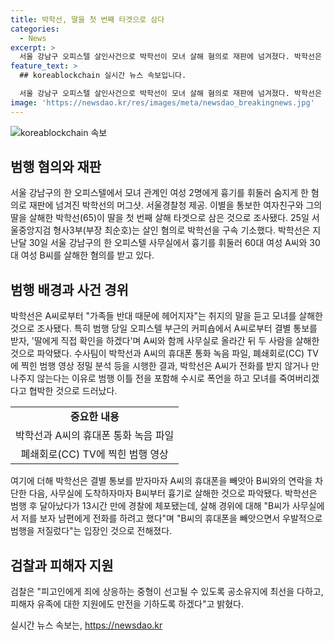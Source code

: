 ```yaml
---
title: 박학선, 딸을 첫 번째 타겟으로 삼다
categories:
  - News
excerpt: >
  서울 강남구 오피스텔 살인사건으로 박학선이 모녀 살해 혐의로 재판에 넘겨졌다. 박학선은 이별 통보를 받자 딸을 살해한 것으로 조사됐으며, 사건 당일 A씨로부터 헤어지자는 말을 듣고 살해를 일부러 계획한 것으로 밝혀졌다. 수사결과 A씨를 폭언하고 협박했으며 휴대폰을 빼앗아 연락을 차단한 후 흉기로 살해한 것으로 확인됐다. 검찰은 중형을 요구하고 피해자 유족에 대한 지원을 약속했다.
feature_text: >
  ## koreablockchain 실시간 뉴스 속보입니다.

  서울 강남구 오피스텔 살인사건으로 박학선이 모녀 살해 혐의로 재판에 넘겨졌다. 박학선은 이별 통보를 받자 딸을 살해한 것으로 조사됐으며, 사건 당일 A씨로부터 헤어지자는 말을 듣고 살해를 일부러 계획한 것으로 밝혀졌다. 수사결과 A씨를 폭언하고 협박했으며 휴대폰을 빼앗아 연락을 차단한 후 흉기로 살해한 것으로 확인됐다. 검찰은 중형을 요구하고 피해자 유족에 대한 지원을 약속했다.
image: 'https://newsdao.kr/res/images/meta/newsdao_breakingnews.jpg'
---
```


<p><img src="https://newsdao.kr/res/images/meta/newsdao_breakingnews.jpg" alt="koreablockchain 속보" /></p>

<h2 data-ke-size="size26">범행 혐의와 재판</h2>

<p data-ke-size="size16">서울 강남구의 한 오피스텔에서 모녀 관계인 여성 2명에게 흉기를 휘둘러 숨지게 한 혐의로 재판에 넘겨진 박학선의 머그샷. 서울경찰청 제공. 이별을 통보한 여자친구와 그의 딸을 살해한 박학선(65)이 딸을 첫 번째 살해 타겟으로 삼은 것으로 조사됐다. 25일 서울중앙지검 형사3부(부장 최순호)는 살인 혐의로 박학선을 구속 기소했다. 박학선은 지난달 30일 서울 강남구의 한 오피스텔 사무실에서 흉기를 휘둘러 60대 여성 A씨와 30대 여성 B씨를 살해한 혐의를 받고 있다.</p>

<h2 data-ke-size="size26">범행 배경과 사건 경위</h2>

<p data-ke-size="size16">박학선은 A씨로부터 "가족들 반대 때문에 헤어지자"는 취지의 말을 듣고 모녀를 살해한 것으로 조사됐다. 특히 범행 당일 오피스텔 부근의 커피숍에서 A씨로부터 결별 통보를 받자, '딸에게 직접 확인을 하겠다'며 A씨와 함께 사무실로 올라간 뒤 두 사람을 살해한 것으로 파악됐다. 수사팀이 박학선과 A씨의 휴대폰 통화 녹음 파일, 폐쇄회로(CC) TV에 찍힌 범행 영상 정밀 분석 등을 시행한 결과, 박학선은 A씨가 전화를 받지 않거나 만나주지 않는다는 이유로 범행 이틀 전을 포함해 수시로 폭언을 하고 모녀를 죽여버리겠다고 협박한 것으로 드러났다.</p>

<table>
  <tr>
    <td style="text-align: center; height: 17px;"><b>중요한 내용</b></td>
  </tr>
  <tr>
    <td style="text-align: center; height: 17px;">박학선과 A씨의 휴대폰 통화 녹음 파일</td>
  </tr>
  <tr>
    <td style="text-align: center; height: 17px;">폐쇄회로(CC) TV에 찍힌 범행 영상</td>
  </tr>
</table>

<p data-ke-size="size16">여기에 더해 박학선은 결별 통보를 받자마자 A씨의 휴대폰을 빼앗아 B씨와의 연락을 차단한 다음, 사무실에 도착하자마자 B씨부터 흉기로 살해한 것으로 파악됐다. 박학선은 범행 후 달아났다가 13시간 만에 경찰에 체포됐는데, 살해 경위에 대해 "B씨가 사무실에서 저를 보자 남편에게 전화를 하려고 했다"며 "B씨의 휴대폰을 빼앗으면서 우발적으로 범행을 저질렀다"는 입장인 것으로 전해졌다.</p>

<h2 data-ke-size="size26">검찰과 피해자 지원</h2>

<p data-ke-size="size16">검찰은 "피고인에게 죄에 상응하는 중형이 선고될 수 있도록 공소유지에 최선을 다하고, 피해자 유족에 대한 지원에도 만전을 기하도록 하겠다"고 밝혔다.</p>
실시간 뉴스 속보는, <a href="https://newsdao.kr" rel="dofollow">https://newsdao.kr</a>


